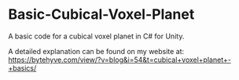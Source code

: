 # Basic-Cubical-Voxel-Planet
A basic code for a cubical voxel planet in C# for Unity. 

A detailed explanation can be found on my website at: https://bytehyve.com/view/?v=blog&i=54&t=cubical+voxel+planet+-+basics/  
